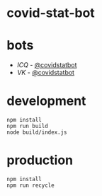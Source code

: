 # covid-stat-bot

# bots

- _ICQ_ - [@covidstatbot](https://icq.com/invite/covidstatbot)
- _VK_ - [@covidstatbot](https://vk.com/covidstatbot)

# development

```shell
npm install
npm run build
node build/index.js
```

# production

```shell
npm install
npm run recycle
```
